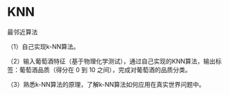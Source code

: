 # KNN

最邻近算法

（1）自己实现k-NN算法。

（2）输入葡萄酒特征（基于物理化学测试），通过自己实现的KNN算法，输出标签：葡萄酒品质（得分在 0 到 10 之间），完成对葡萄酒的品质分类。

（3）熟悉k-NN算法的原理，了解k-NN算法如何应用在真实世界问题中。
